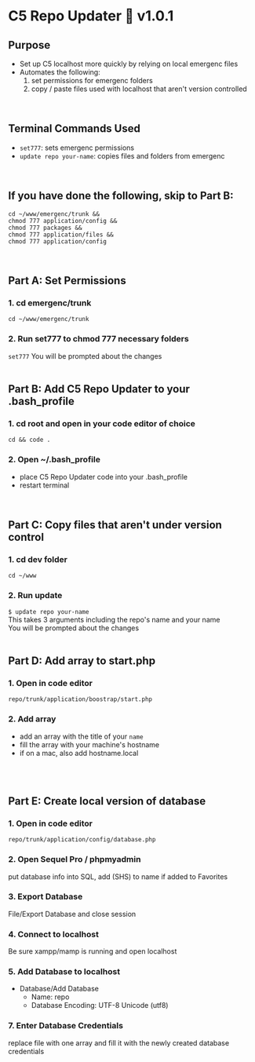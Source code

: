 # C5 Repo Updater 🚀 v1.0.1


## Purpose
+ Set up C5 localhost more quickly by relying on local emergenc files
+ Automates the following:
    1. set permissions for emergenc folders
    2. copy / paste files used with localhost that aren't version controlled
<br >

## Terminal Commands Used
+ `set777`: sets emergenc permissions
+ `update repo your-name`: copies files and folders from emergenc
<br >

## If you have done the following, skip to Part B:
```
cd ~/www/emergenc/trunk &&
chmod 777 application/config &&
chmod 777 packages &&
chmod 777 application/files &&
chmod 777 application/config
```
<br >


## Part A: Set Permissions

### 1. cd emergenc/trunk
`cd ~/www/emergenc/trunk`

### 2. Run set777 to chmod 777 necessary folders
`set777`
You will be prompted about the changes
<br >
<br >


## Part B: Add C5 Repo Updater to your .bash_profile

### 1. cd root and open in your code editor of choice
`cd && code .`

### 2. Open ~/.bash_profile
+ place C5 Repo Updater code into your .bash_profile
+ restart terminal
<br >


## Part C: Copy files that aren't under version control

### 1. cd dev folder
`cd ~/www`

### 2. Run update
`$ update repo your-name` <br >
This takes 3 arguments including the repo's name and your name <br >
You will be prompted about the changes
<br >
<br >


## Part D: Add array to start.php

### 1. Open in code editor
`repo/trunk/application/boostrap/start.php`

### 2. Add array
+ add an array with the title of your `name`
+ fill the array with your machine's hostname
+ if on a mac, also add hostname.local
<br >
<br >


## Part E: Create local version of database

### 1. Open in code editor
`repo/trunk/application/config/database.php`

### 2. Open Sequel Pro / phpmyadmin
put database info into SQL, add (SHS) to name if added to Favorites

### 3. Export Database
File/Export Database and close session

### 4. Connect to localhost
Be sure xampp/mamp is running and open localhost

### 5. Add Database to localhost
+ Database/Add Database
    - Name: repo
    - Database Encoding: UTF-8 Unicode (utf8)

### 7. Enter Database Credentials
replace file with one array and fill it with the newly created database credentials